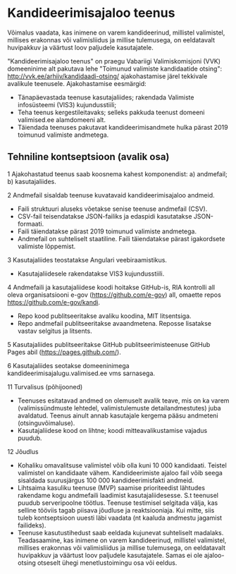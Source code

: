 # Kandideerimisajaloo teenus

Võimalus vaadata, kas inimene on varem kandideerinud, millistel valimistel, millises erakonnas või valimisliidus ja millise tulemusega, on eeldatavalt huvipakkuv ja väärtust loov paljudele kasutajatele.

"Kandideerimisajaloo teenus" on praegu Vabariigi Valimiskomisjoni (VVK) domeeninime alt pakutava lehe "Toimunud valimiste kandidaatide otsing": http://vvk.ee/arhiiv/kandidaadi-otsing/ ajakohastamise järel tekkivale avalikule teenusele. Ajakohastamise eesmärgid:
- Tänapäevastada teenuse kasutajaliides; rakendada Valimiste infosüsteemi (VIS3) kujundusstiili;
- Teha teenus kergestileitavaks; selleks pakkuda teenust domeeni valimised.ee alamdomeeni alt.
- Täiendada teenuses pakutavat kandideerimisandmete hulka pärast 2019 toimunud valimiste andmetega.

## Tehniline kontseptsioon (avalik osa)

1  Ajakohastatud teenus saab koosnema kahest komponendist: a) andmefail; b) kasutajaliides.

2  Andmefail sisaldab teenuse kuvatavaid kandideerimisajaloo andmeid.
- Faili struktuuri aluseks võetakse senise teenuse andmefail (CSV).
- CSV-fail teisendatakse JSON-failiks ja edaspidi kasutatakse JSON-formaati.
- Faili täiendatakse pärast 2019 toimunud valimiste andmetega.
- Andmefail on suhteliselt staatiline. Faili täiendatakse pärast igakordsete valimiste lõppemist.

3  Kasutajaliides teostatakse Angulari veebiraamistikus.
- Kasutajaliidesele rakendatakse VIS3 kujundusstiili.

4  Andmefaili ja kasutajaliidese koodi hoitakse GitHub-is, RIA kontrolli all oleva organisatsiooni e-gov (https://github.com/e-gov) all, omaette repos https://github.com/e-gov/kandi.
- Repo kood publitseeritakse avaliku koodina, MIT litsentsiga.
- Repo andmefail publitseeritakse avaandmetena. Reposse lisatakse vastav selgitus ja litsents.

5  Kasutajaliides publitseeritakse GitHub publitseerimisteenuse GitHub Pages abil (https://pages.github.com/).

6  Kasutajaliides seotakse domeeninimega kandideerimisajalugu.valimised.ee vms sarnasega.

11  Turvalisus (põhijooned)
- Teenuses esitatavad andmed on olemuselt avalik teave, mis on ka varem (valimissündmuste lehtedel, valimistulemuste detailandmestutes) juba avaldatud. Teenus ainult annab kasutajale kergema pääsu andmeteni (otsinguvõimaluse).
- Kasutajaliidese kood on lihtne; koodi mitteavalikustamise vajadus puudub.

12  Jõudlus
- Kohaliku omavalitsuse valimistel võib olla kuni 10 000 kandidaati. Teistel valimistel on kandidaate vähem. Kandideerimiste ajaloo fail võib seega sisaldada suurusjärgus 100 000 kandideerimisfakti andmeid.
- Lihtsaima kasuliku teenuse (MVP) saamise prioriteedist lähtudes rakendame kogu andmefaili laadimist kasutajaliidesesse. S.t teenusel puudub serveripoolne töötlus. Teenuse testimisel selgitada välja, kas selline tööviis tagab piisava jõudluse ja reaktsiooniaja. Kui mitte, siis tuleb kontseptsioon uuesti läbi vaadata (nt kaaluda andmestu jagamist failideks).
- Teenuse kasutustihedust saab eeldada kujunevat suhteliselt madalaks. Teadasaamine, kas inimene on varem kandideerinud, millistel valimistel, millises erakonnas või valimisliidus ja millise tulemusega, on eeldatavalt huvipakkuv ja väärtust loov paljudele kasutajatele. Samas ei ole ajaloo-otsing otseselt ühegi menetlustoimingu osa või eeldus.

